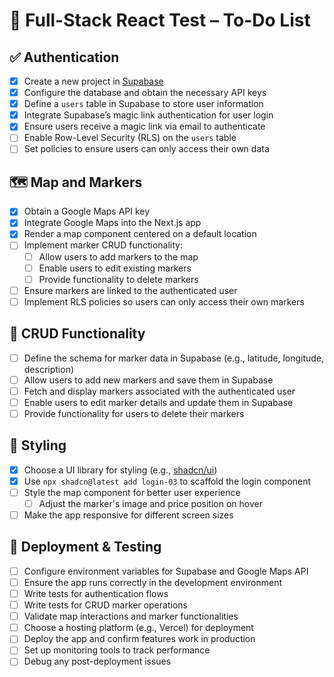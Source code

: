 # 🧪 Full-Stack React Test – To-Do List

## ✅ Authentication

- [x] Create a new project in [Supabase](https://supabase.com/)
- [x] Configure the database and obtain the necessary API keys
- [x] Define a `users` table in Supabase to store user information
- [x] Integrate Supabase’s magic link authentication for user login
- [x] Ensure users receive a magic link via email to authenticate
- [ ] Enable Row-Level Security (RLS) on the `users` table
- [ ] Set policies to ensure users can only access their own data

## 🗺️ Map and Markers

- [x] Obtain a Google Maps API key
- [x] Integrate Google Maps into the Next.js app
- [x] Render a map component centered on a default location
- [ ] Implement marker CRUD functionality:
  - [ ] Allow users to add markers to the map
  - [ ] Enable users to edit existing markers
  - [ ] Provide functionality to delete markers
- [ ] Ensure markers are linked to the authenticated user
- [ ] Implement RLS policies so users can only access their own markers

## 📝 CRUD Functionality

- [ ] Define the schema for marker data in Supabase (e.g., latitude, longitude, description)
- [ ] Allow users to add new markers and save them in Supabase
- [ ] Fetch and display markers associated with the authenticated user
- [ ] Enable users to edit marker details and update them in Supabase
- [ ] Provide functionality for users to delete their markers

## 🎨 Styling

- [x] Choose a UI library for styling (e.g., [shadcn/ui](https://ui.shadcn.com/))
- [x] Use `npx shadcn@latest add login-03` to scaffold the login component
- [ ] Style the map component for better user experience
  - [ ] Adjust the marker's image and price position on hover
- [ ] Make the app responsive for different screen sizes

## 🚀 Deployment & Testing

- [ ] Configure environment variables for Supabase and Google Maps API
- [ ] Ensure the app runs correctly in the development environment
- [ ] Write tests for authentication flows
- [ ] Write tests for CRUD marker operations
- [ ] Validate map interactions and marker functionalities
- [ ] Choose a hosting platform (e.g., Vercel) for deployment
- [ ] Deploy the app and confirm features work in production
- [ ] Set up monitoring tools to track performance
- [ ] Debug any post-deployment issues
